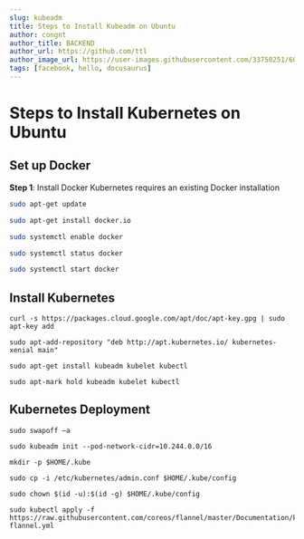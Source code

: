 ```yaml
---
slug: kubeadm
title: Steps to Install Kubeadm on Ubuntu
author: congnt
author_title: BACKEND
author_url: https://github.com/ttl
author_image_url: https://user-images.githubusercontent.com/33750251/60287980-21aa2700-990b-11e9-9c9d-a79874587a86.png
tags: [facebook, hello, docusaurus]
---
```


# Steps to Install Kubernetes on Ubuntu
## Set up Docker
**Step 1**: Install Docker
Kubernetes requires an existing Docker installation

```sh
sudo apt-get update

sudo apt-get install docker.io

sudo systemctl enable docker

sudo systemctl status docker

sudo systemctl start docker
```

## Install Kubernetes
```
curl -s https://packages.cloud.google.com/apt/doc/apt-key.gpg | sudo apt-key add

sudo apt-add-repository "deb http://apt.kubernetes.io/ kubernetes-xenial main"

sudo apt-get install kubeadm kubelet kubectl

sudo apt-mark hold kubeadm kubelet kubectl
```

## Kubernetes Deployment
```
sudo swapoff –a

sudo kubeadm init --pod-network-cidr=10.244.0.0/16

mkdir -p $HOME/.kube

sudo cp -i /etc/kubernetes/admin.conf $HOME/.kube/config

sudo chown $(id -u):$(id -g) $HOME/.kube/config

sudo kubectl apply -f https://raw.githubusercontent.com/coreos/flannel/master/Documentation/kube-flannel.yml
```
